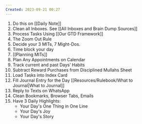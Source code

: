 ```yaml
---
Created: 2023-09-21 00:27
---
```

1. Do this on [[Daily Note]]
2. Clean all Inboxes. See [[All Inboxes and Brain Dump Sources]]
3. Process Tasks Using [[Our GTD Framework]]
4. The Zoom Out Rule
5. Decide your 3 MITs, 7 Might-Dos.
6. Time block your day
7. [[Planning MITs]]
8. Plan Any Appointments on Calendar
9. Track current and past Days’ Habits
10. Subtract Reward Purchases from Disciplined Mullahs Sheet
11. Load Tasks into Index Card
12. Fill Journal Entry for the Day [[Resources/Rulebook/What to Journal|What to Journal]]
13. Reply to Texts on WhatsApp
14. Clean Bookmarks, Browser Tabs, Emails
15. Have 3 Daily Highlights:
	- Your Day's One Thing in One Line
	- Your Day's Joy
	- Your Day's Story


